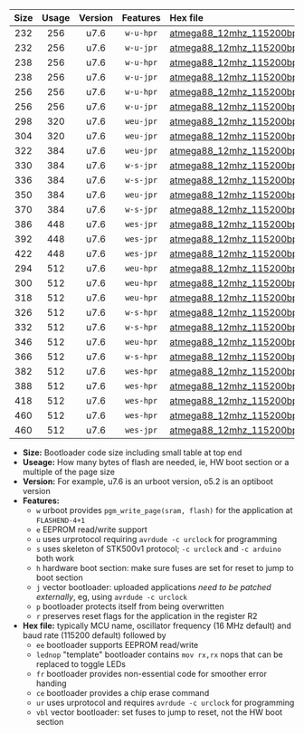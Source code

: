 |Size|Usage|Version|Features|Hex file|
|:-:|:-:|:-:|:-:|:--|
|232|256|u7.6|`w-u-hpr`|[atmega88_12mhz_115200bps_ur.hex](https://raw.githubusercontent.com/stefanrueger/urboot/main//atmega88_12mhz_115200bps_ur.hex)|
|232|256|u7.6|`w-u-jpr`|[atmega88_12mhz_115200bps_ur_vbl.hex](https://raw.githubusercontent.com/stefanrueger/urboot/main//atmega88_12mhz_115200bps_ur_vbl.hex)|
|238|256|u7.6|`w-u-hpr`|[atmega88_12mhz_115200bps_lednop_ur.hex](https://raw.githubusercontent.com/stefanrueger/urboot/main//atmega88_12mhz_115200bps_lednop_ur.hex)|
|238|256|u7.6|`w-u-jpr`|[atmega88_12mhz_115200bps_lednop_ur_vbl.hex](https://raw.githubusercontent.com/stefanrueger/urboot/main//atmega88_12mhz_115200bps_lednop_ur_vbl.hex)|
|256|256|u7.6|`w-u-hpr`|[atmega88_12mhz_115200bps_lednop_fr_ur.hex](https://raw.githubusercontent.com/stefanrueger/urboot/main//atmega88_12mhz_115200bps_lednop_fr_ur.hex)|
|256|256|u7.6|`w-u-jpr`|[atmega88_12mhz_115200bps_lednop_fr_ur_vbl.hex](https://raw.githubusercontent.com/stefanrueger/urboot/main//atmega88_12mhz_115200bps_lednop_fr_ur_vbl.hex)|
|298|320|u7.6|`weu-jpr`|[atmega88_12mhz_115200bps_ee_ur_vbl.hex](https://raw.githubusercontent.com/stefanrueger/urboot/main//atmega88_12mhz_115200bps_ee_ur_vbl.hex)|
|304|320|u7.6|`weu-jpr`|[atmega88_12mhz_115200bps_ee_lednop_ur_vbl.hex](https://raw.githubusercontent.com/stefanrueger/urboot/main//atmega88_12mhz_115200bps_ee_lednop_ur_vbl.hex)|
|322|384|u7.6|`weu-jpr`|[atmega88_12mhz_115200bps_ee_lednop_fr_ur_vbl.hex](https://raw.githubusercontent.com/stefanrueger/urboot/main//atmega88_12mhz_115200bps_ee_lednop_fr_ur_vbl.hex)|
|330|384|u7.6|`w-s-jpr`|[atmega88_12mhz_115200bps_vbl.hex](https://raw.githubusercontent.com/stefanrueger/urboot/main//atmega88_12mhz_115200bps_vbl.hex)|
|336|384|u7.6|`w-s-jpr`|[atmega88_12mhz_115200bps_lednop_vbl.hex](https://raw.githubusercontent.com/stefanrueger/urboot/main//atmega88_12mhz_115200bps_lednop_vbl.hex)|
|350|384|u7.6|`weu-jpr`|[atmega88_12mhz_115200bps_ee_lednop_fr_ce_ur_vbl.hex](https://raw.githubusercontent.com/stefanrueger/urboot/main//atmega88_12mhz_115200bps_ee_lednop_fr_ce_ur_vbl.hex)|
|370|384|u7.6|`w-s-jpr`|[atmega88_12mhz_115200bps_lednop_fr_vbl.hex](https://raw.githubusercontent.com/stefanrueger/urboot/main//atmega88_12mhz_115200bps_lednop_fr_vbl.hex)|
|386|448|u7.6|`wes-jpr`|[atmega88_12mhz_115200bps_ee_vbl.hex](https://raw.githubusercontent.com/stefanrueger/urboot/main//atmega88_12mhz_115200bps_ee_vbl.hex)|
|392|448|u7.6|`wes-jpr`|[atmega88_12mhz_115200bps_ee_lednop_vbl.hex](https://raw.githubusercontent.com/stefanrueger/urboot/main//atmega88_12mhz_115200bps_ee_lednop_vbl.hex)|
|422|448|u7.6|`wes-jpr`|[atmega88_12mhz_115200bps_ee_lednop_fr_vbl.hex](https://raw.githubusercontent.com/stefanrueger/urboot/main//atmega88_12mhz_115200bps_ee_lednop_fr_vbl.hex)|
|294|512|u7.6|`weu-hpr`|[atmega88_12mhz_115200bps_ee_ur.hex](https://raw.githubusercontent.com/stefanrueger/urboot/main//atmega88_12mhz_115200bps_ee_ur.hex)|
|300|512|u7.6|`weu-hpr`|[atmega88_12mhz_115200bps_ee_lednop_ur.hex](https://raw.githubusercontent.com/stefanrueger/urboot/main//atmega88_12mhz_115200bps_ee_lednop_ur.hex)|
|318|512|u7.6|`weu-hpr`|[atmega88_12mhz_115200bps_ee_lednop_fr_ur.hex](https://raw.githubusercontent.com/stefanrueger/urboot/main//atmega88_12mhz_115200bps_ee_lednop_fr_ur.hex)|
|326|512|u7.6|`w-s-hpr`|[atmega88_12mhz_115200bps.hex](https://raw.githubusercontent.com/stefanrueger/urboot/main//atmega88_12mhz_115200bps.hex)|
|332|512|u7.6|`w-s-hpr`|[atmega88_12mhz_115200bps_lednop.hex](https://raw.githubusercontent.com/stefanrueger/urboot/main//atmega88_12mhz_115200bps_lednop.hex)|
|346|512|u7.6|`weu-hpr`|[atmega88_12mhz_115200bps_ee_lednop_fr_ce_ur.hex](https://raw.githubusercontent.com/stefanrueger/urboot/main//atmega88_12mhz_115200bps_ee_lednop_fr_ce_ur.hex)|
|366|512|u7.6|`w-s-hpr`|[atmega88_12mhz_115200bps_lednop_fr.hex](https://raw.githubusercontent.com/stefanrueger/urboot/main//atmega88_12mhz_115200bps_lednop_fr.hex)|
|382|512|u7.6|`wes-hpr`|[atmega88_12mhz_115200bps_ee.hex](https://raw.githubusercontent.com/stefanrueger/urboot/main//atmega88_12mhz_115200bps_ee.hex)|
|388|512|u7.6|`wes-hpr`|[atmega88_12mhz_115200bps_ee_lednop.hex](https://raw.githubusercontent.com/stefanrueger/urboot/main//atmega88_12mhz_115200bps_ee_lednop.hex)|
|418|512|u7.6|`wes-hpr`|[atmega88_12mhz_115200bps_ee_lednop_fr.hex](https://raw.githubusercontent.com/stefanrueger/urboot/main//atmega88_12mhz_115200bps_ee_lednop_fr.hex)|
|460|512|u7.6|`wes-hpr`|[atmega88_12mhz_115200bps_ee_lednop_fr_ce.hex](https://raw.githubusercontent.com/stefanrueger/urboot/main//atmega88_12mhz_115200bps_ee_lednop_fr_ce.hex)|
|460|512|u7.6|`wes-jpr`|[atmega88_12mhz_115200bps_ee_lednop_fr_ce_vbl.hex](https://raw.githubusercontent.com/stefanrueger/urboot/main//atmega88_12mhz_115200bps_ee_lednop_fr_ce_vbl.hex)|

- **Size:** Bootloader code size including small table at top end
- **Useage:** How many bytes of flash are needed, ie, HW boot section or a multiple of the page size
- **Version:** For example, u7.6 is an urboot version, o5.2 is an optiboot version
- **Features:**
  + `w` urboot provides `pgm_write_page(sram, flash)` for the application at `FLASHEND-4+1`
  + `e` EEPROM read/write support
  + `u` uses urprotocol requiring `avrdude -c urclock` for programming
  + `s` uses skeleton of STK500v1 protocol; `-c urclock` and `-c arduino` both work
  + `h` hardware boot section: make sure fuses are set for reset to jump to boot section
  + `j` vector bootloader: uploaded applications *need to be patched externally*, eg, using `avrdude -c urclock`
  + `p` bootloader protects itself from being overwritten
  + `r` preserves reset flags for the application in the register R2
- **Hex file:** typically MCU name, oscillator frequency (16 MHz default) and baud rate (115200 default) followed by
  + `ee` bootloader supports EEPROM read/write
  + `lednop` "template" bootloader contains `mov rx,rx` nops that can be replaced to toggle LEDs
  + `fr` bootloader provides non-essential code for smoother error handing
  + `ce` bootloader provides a chip erase command
  + `ur` uses urprotocol and requires `avrdude -c urclock` for programming
  + `vbl` vector bootloader: set fuses to jump to reset, not the HW boot section
